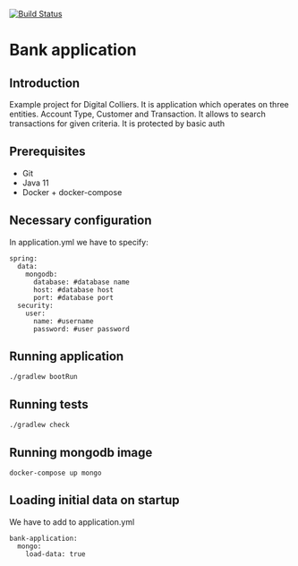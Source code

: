[![Build Status](https://travis-ci.org/HerbMat/bank-application.svg?branch=main)](https://travis-ci.org/HerbMat/bank-application)
# Bank application
## Introduction
Example project for Digital Colliers. It is application which operates on three entities. 
Account Type, Customer and Transaction. It allows to search transactions for given criteria.
It is protected by basic auth
## Prerequisites
* Git
* Java 11
* Docker + docker-compose
## Necessary configuration
In application.yml we have to specify:
```
spring:
  data:
    mongodb:
      database: #database name
      host: #database host
      port: #database port
  security:
    user:
      name: #username
      password: #user password
```
## Running application
```
./gradlew bootRun
```
## Running tests
```
./gradlew check
```
## Running mongodb image
```
docker-compose up mongo
```

## Loading initial data on startup
We have to add to application.yml
```
bank-application:
  mongo:
    load-data: true
```
